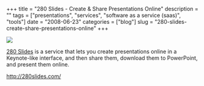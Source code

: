 +++
title = "280 Slides - Create & Share Presentations Online"
description = ""
tags = ["presentations", "services", "software as a service (saas)", "tools"]
date = "2008-06-23"
categories = ["blog"]
slug = "280-slides-create-share-presentations-online"
+++



  <div class="notebook-screenshot"><a href="http://280slides.com/"><img id='bluga-thumbnail-1316' class='bluga-thumbnail large' src='http://media.konigi.com/bluga/
wt485f99ae85289_0.jpg'/></a></div><p><a href="http://280slides.com/">280 Slides</a> is a service that lets you create presentations online in a Keynote-like interface, and then share them, download them to PowerPoint, and present them online.</p>
    
  <a href="http://280slides.com/">http://280slides.com/</a>
